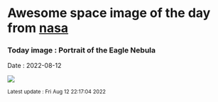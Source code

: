 
# Awesome space image of the day from [nasa](https://api.nasa.gov/)

### Today image : Portrait of the Eagle Nebula

Date : 2022-08-12


![](https://apod.nasa.gov/apod/image/2208/M16_final_1024.jpg)

<small>Latest update : Fri Aug 12 22:17:04 2022</small>



